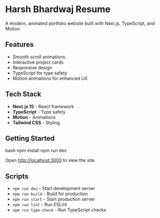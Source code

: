 # Harsh Bhardwaj Resume

A modern, animated portfolio website built with Next.js, TypeScript, and Motion.

## Features

- Smooth scroll animations
- Interactive project cards
- Responsive design
- TypeScript for type safety
- Motion animations for enhanced UX

## Tech Stack

- **Next.js 15** - React framework
- **TypeScript** - Type safety
- **Motion** - Animations
- **Tailwind CSS** - Styling

## Getting Started

bash
npm install
npm run dev


Open [http://localhost:3000](http://localhost:3000) to view the site.

## Scripts

- `npm run dev` - Start development server
- `npm run build` - Build for production
- `npm run start` - Start production server
- `npm run lint` - Run ESLint
- `npm run type-check` - Run TypeScript checks
